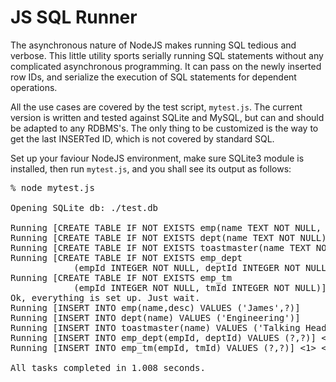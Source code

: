 # JS SQL Runner

The asynchronous nature of NodeJS makes running SQL tedious and verbose. This little utility sports serially running SQL statements without any complicated asynchronous programming. It can pass on the newly inserted row IDs, and serialize the execution of SQL statements for dependent operations.

All the use cases are covered by the test script, <code>mytest.js</code>. The current version is written and tested against SQLite and MySQL, but can and should be adapted to any RDBMS's. The only thing to be customized is the way to get the last INSERTed ID, which is not covered by standard SQL.

Set up your faviour NodeJS environment, make sure SQLite3 module is installed, then run <code>mytest.js</code>, and you shall see its output as follows:

<pre>
% node mytest.js 

Opening SQLite db: ./test.db

Running [CREATE TABLE IF NOT EXISTS emp(name TEXT NOT NULL, desc TEXT)]
Running [CREATE TABLE IF NOT EXISTS dept(name TEXT NOT NULL)]
Running [CREATE TABLE IF NOT EXISTS toastmaster(name TEXT NOT NULL)]
Running [CREATE TABLE IF NOT EXISTS emp_dept
            (empId INTEGER NOT NULL, deptId INTEGER NOT NULL)]
Running [CREATE TABLE IF NOT EXISTS emp_tm
            (empId INTEGER NOT NULL, tmId INTEGER NOT NULL)]
Ok, everything is set up. Just wait.
Running [INSERT INTO emp(name,desc) VALUES ('James',?)] <Reads O'Reilly's books.>
Running [INSERT INTO dept(name) VALUES ('Engineering')]
Running [INSERT INTO toastmaster(name) VALUES ('Talking Heads')]
Running [INSERT INTO emp_dept(empId, deptId) VALUES (?,?)] <1> <1>
Running [INSERT INTO emp_tm(empId, tmId) VALUES (?,?)] <1> <1>

All tasks completed in 1.008 seconds.
</pre>
